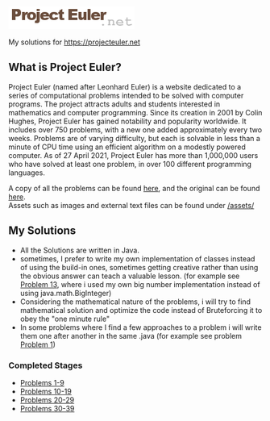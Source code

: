 ![logo](/Archive/assets/logo.png)


My solutions for https://projecteuler.net

## What is Project Euler?
Project Euler (named after Leonhard Euler) is a website dedicated to a series of computational problems intended to be solved with computer programs. The project attracts adults and students interested in mathematics and computer programming. Since its creation in 2001 by Colin Hughes, Project Euler has gained notability and popularity worldwide. It includes over 750 problems, with a new one added approximately every two weeks. Problems are of varying difficulty, but each is solvable in less than a minute of CPU time using an efficient algorithm on a modestly powered computer. As of 27 April 2021, Project Euler has more than 1,000,000 users who have solved at least one problem, in over 100 different programming languages.

A copy of all the problems can be found [here](/Archive/Problems/Problems%20as%20Readmes), and the original can be found [here](https://projecteuler.net/progress). <br/>
Assets such as images and external text files can be found under [/assets/](/Archive/assets/)

## My Solutions
* All the Solutions are written in Java.
* sometimes, I prefer to write my own implementation of classes instead of using the build-in ones, sometimes getting creative rather than using the obvious answer can teach a valuable lesson. (for example see [Problem 13](https://github.com/cijhho123/Project-Euler/blob/main/Problems%2010-19/Problem%2013%20-%20Large%20sum.java), where i used my own big number implementation instead of using java.math.BigInteger) 
* Considering the mathematical nature of the problems, i will try to find mathematical solution and optimize the code instead of Bruteforcing it to obey the "one minute rule"
* In some problems where I find a few approaches to a problem i will write them one after another in the same .java (for example see problem [Problem 1](https://github.com/cijhho123/Project-Euler/blob/main/Problems%201-9/Problem%201%20-%20Multiples%20of%203%20and%205.java))

### Completed Stages
* [Problems 1-9](https://github.com/cijhho123/Project-Euler/blob/main/Problems%201-9/)
* [Problems 10-19](https://github.com/cijhho123/Project-Euler/tree/main/Problems%2010-19)
* [Problems 20-29](https://github.com/cijhho123/Project-Euler/tree/main/Problems%2020-29)
* [Problems 30-39](https://github.com/cijhho123/Project-Euler/tree/main/Problems%2030-39)
